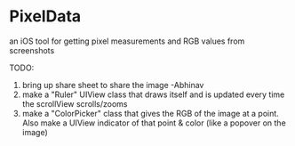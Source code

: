 PixelData
=========

an iOS tool for getting pixel measurements and RGB values from screenshots

TODO:

1. bring up share sheet to share the image -Abhinav
2. make a "Ruler" UIView class that draws itself and is updated every time the scrollView scrolls/zooms
3. make a "ColorPicker" class that gives the RGB of the image at a point. Also make a UIView indicator of that point & color (like a popover on the image)
